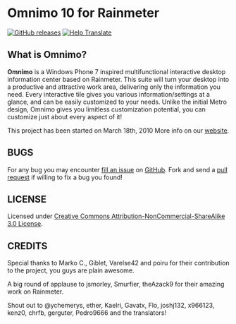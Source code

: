 Omnimo 10 for Rainmeter
=======================
[![GitHub releases](https://img.shields.io/github/downloads/fediaFedia/Omnimo/total)](https://github.com/fediaFedia/Omnimo/releases)
[![Help Translate](https://img.shields.io/badge/translate-poeditor-brightgreen.svg)](https://poeditor.com/join/project/upp0dfbsjj)

What is Omnimo?
---------------

**Omnimo** is a Windows Phone 7 inspired multifunctional interactive desktop information center based on Rainmeter. This suite will turn your desktop into a productive and attractive work area, delivering only the information you need. Every interactive tile gives you various information/settings at a glance, and can be easily customized to your needs. Unlike the initial Metro design, Omnimo gives you limitless customization potential, you can customize just about every aspect of it!

This project has been started on March 18th, 2010
More info on our [website][web].

[web]: http://omnimo.info/

BUGS
----
For any bug you may encounter [fill an issue][bug] on [GitHub][ghp]. Fork and send a [pull request][pul] if willing to fix a bug you found!

[bug]: https://github.com/fediaFedia/Omnimo/issues
[ghp]: https://github.com/fediaFedia/Omnimo/
[pul]: https://github.com/fediaFedia/Omnimo/pull/new/master

LICENSE
-------
Licensed under [Creative Commons Attribution-NonCommercial-ShareAlike 3.0 License][lic].

[lic]: http://creativecommons.org/licenses/by-nc-sa/3.0/

CREDITS
------
Special thanks to Marko C., Giblet, Varelse42 and poiru for their contribution to the project, you guys are plain awesome.

A big round of applause to jsmorley, Smurfier, theAzack9 for their amazing work on Rainmeter.

Shout out to @ychemerys, ether, Kaelri, Gavatx, Flo, joshj132, x966123, kenz0, chrfb, gerguter, Pedro9666 and the translators! 
